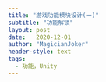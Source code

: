 ```yaml
---
title: "游戏功能模块设计(一)"
subtitle: "功能解锁"
layout: post
date:   2020-12-01
author: "MagicianJoker"
header-style: text
tags:
  - 功能，Unity
---
```

